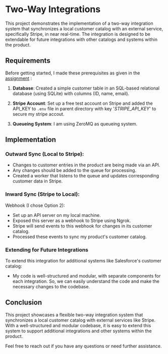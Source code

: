 # Two-Way Integrations

This project demonstrates the implementation of a two-way integration system that synchronizes a local customer catalog with an external service, specifically Stripe, in near real-time. The integration is designed to be extendable for future integrations with other catalogs and systems within the product.

## Requirements 

Before getting started, I made these prerequisites as given in the [assignment](https://zenskar.notion.site/Zenskar-Assignment-Back-End-Engineer-Intern-c2b28fa7ed0247008197c09d10ff8532) :

1. **Database**: Created a simple customer table in an SQL-based relational database (using SQLite) with columns (ID, name, email).

2. **Stripe Account**: Set up a free test account on Stripe and added the API_KEY to `.env` file in parent directory with key  '*STRIPE_API_KEY*' to secure my stripe accout.

3. **Queueing System**: I am using ZeroMQ as queueing system.

## Implementation

### Outward Sync (Local to Stripe):

- Changes to customer entries in the product are being made via an API.
- Any changes should be added to the queue for processing.
- Created a worker that listens to the queue and updates corresponding customer data in Stripe.

### Inward Sync (Stripe to Local):

Webhook (I chose Option 2):
- Set up an API server on my local machine.
- Exposed this server as a webhook to Stripe using Ngrok.
- Stripe will send events to this webhook for changes in its customer catalog.
- Processed these events to sync my product's customer catalog.

### Extending for Future Integrations

To extend this integration for additional systems like Salesforce's customer catalog:

- My code is well-structured and modular, with separate components for each integration. So, we can easily understand the code and make the necessary changes to the codebase.


## Conclusion

This project showcases a flexible two-way integration system that synchronizes a local customer catalog with external services like Stripe. With a well-structured and modular codebase, it is easy to extend this system to support additional integrations and other systems within the product.

Feel free to reach out if you have any questions or need further assistance.
